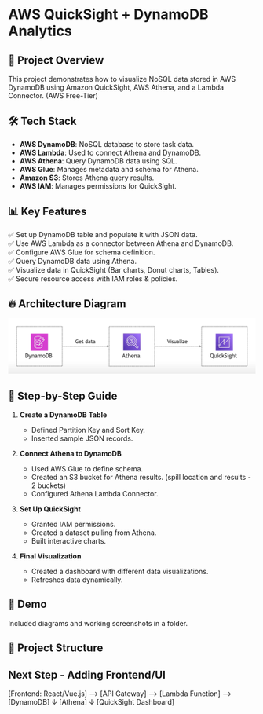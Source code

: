 # AWS QuickSight + DynamoDB Analytics

## 📌 Project Overview
This project demonstrates how to visualize NoSQL data stored in AWS DynamoDB using Amazon QuickSight, AWS Athena, and a Lambda Connector. (AWS Free-Tier)

## 🛠️ Tech Stack
- **AWS DynamoDB**: NoSQL database to store task data.
- **AWS Lambda**: Used to connect Athena and DynamoDB.
- **AWS Athena**: Query DynamoDB data using SQL.
- **AWS Glue**: Manages metadata and schema for Athena.
- **Amazon S3**: Stores Athena query results.
- **AWS IAM**: Manages permissions for QuickSight.

## 📊 Key Features
✅ Set up DynamoDB table and populate it with JSON data.  
✅ Use AWS Lambda as a connector between Athena and DynamoDB.  
✅ Configure AWS Glue for schema definition.  
✅ Query DynamoDB data using Athena.  
✅ Visualize data in QuickSight (Bar charts, Donut charts, Tables).  
✅ Secure resource access with IAM roles & policies.  

## 🔥 Architecture Diagram

![High-Level Architecture](screenshots/High-Level-Architecture.png)

## 📝 Step-by-Step Guide
1. **Create a DynamoDB Table**
   - Defined Partition Key and Sort Key.
   - Inserted sample JSON records.

2. **Connect Athena to DynamoDB**
   - Used AWS Glue to define schema.
   - Created an S3 bucket for Athena results. (spill location and results - 2 buckets)
   - Configured Athena Lambda Connector.

3. **Set Up QuickSight**
   - Granted IAM permissions.
   - Created a dataset pulling from Athena.
   - Built interactive charts.

4. **Final Visualization**
   - Created a dashboard with different data visualizations.
   - Refreshes data dynamically.

## 🎥 Demo 
Included diagrams and working screenshots in a folder.

## 📂 Project Structure


## Next Step - Adding Frontend/UI

[Frontend: React/Vue.js]  -->  [API Gateway]  -->  [Lambda Function]  -->  [DynamoDB]
                                                           ↓
                                                      [Athena]
                                                           ↓
                                                 [QuickSight Dashboard]


